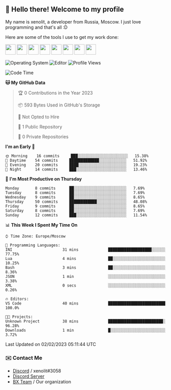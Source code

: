 ## :wave: Hello there! Welcome to my profile

My name is xenolit, a developer from Russia, Moscow. I just love programming and that's all :D

Here are some of the tools I use to get my work done:

<kbd><img height="32" src="https://img.icons8.com/color/2x/jetbrains.png"></kbd>
<kbd><img height="32" src="https://img.icons8.com/color/2x/pycharm.png"></kbd>
<kbd><img height="32" src="https://img.icons8.com/color/2x/intellij-idea.png"></kbd>
<kbd><img height="32" src="https://img.icons8.com/color/2x/visual-studio.png"></kbd>
<kbd><img height="32" src="https://img.icons8.com/color/2x/git.png"></kbd>
<kbd><img height="32" src="https://img.icons8.com/fluent/2x/console.png"></kbd>
<a href="?#gh-light-mode-only"><kbd><img height="32" src="https://img.icons8.com/metro/2x/mysql.png"></kbd></a>
<a href="?#gh-dark-mode-only"><kbd><img height="32" src="https://img.icons8.com/FFFFFF/metro/2x/mysql.png"></kbd></a>

![Operating System](https://img.shields.io/badge/OS-Mac%20OS%20-informational?style=for-the-badge&logo=MacOS&logoColor=white&color=007ec6)
![Editor](https://img.shields.io/badge/Editor-JetBrains%20IDEs-informational?style=for-the-badge&logo=JetBrains&logoColor=white&color=007ec6)
![Profile Views](https://komarev.com/ghpvc/?username=Xenolit&color=blue&style=for-the-badge)

<!--START_SECTION:waka-->
![Code Time](http://img.shields.io/badge/Code%20Time-1%20hr%2043%20mins-blue)

**🐱 My GitHub Data** 

> 🏆 0 Contributions in the Year 2023
 > 
> 📦 593 Bytes Used in GitHub's Storage 
 > 
> 🚫 Not Opted to Hire
 > 
> 📜 1 Public Repository 
 > 
> 🔑 0 Private Repositories  
 > 
**I'm an Early 🐤** 

```text
🌞 Morning    16 commits     ███░░░░░░░░░░░░░░░░░░░░░░   15.38% 
🌆 Daytime    54 commits     █████████████░░░░░░░░░░░░   51.92% 
🌃 Evening    20 commits     ████░░░░░░░░░░░░░░░░░░░░░   19.23% 
🌙 Night      14 commits     ███░░░░░░░░░░░░░░░░░░░░░░   13.46%

```
📅 **I'm Most Productive on Thursday** 

```text
Monday       8 commits      ██░░░░░░░░░░░░░░░░░░░░░░░   7.69% 
Tuesday      8 commits      ██░░░░░░░░░░░░░░░░░░░░░░░   7.69% 
Wednesday    9 commits      ██░░░░░░░░░░░░░░░░░░░░░░░   8.65% 
Thursday     50 commits     ████████████░░░░░░░░░░░░░   48.08% 
Friday       9 commits      ██░░░░░░░░░░░░░░░░░░░░░░░   8.65% 
Saturday     8 commits      ██░░░░░░░░░░░░░░░░░░░░░░░   7.69% 
Sunday       12 commits     ███░░░░░░░░░░░░░░░░░░░░░░   11.54%

```


📊 **This Week I Spent My Time On** 

```text
⌚︎ Time Zone: Europe/Moscow

💬 Programming Languages: 
INI                      31 mins             ███████████████████░░░░░░   77.75% 
Lua                      4 mins              ██░░░░░░░░░░░░░░░░░░░░░░░   10.25% 
Bash                     3 mins              ██░░░░░░░░░░░░░░░░░░░░░░░   8.36% 
JSON                     1 min               ░░░░░░░░░░░░░░░░░░░░░░░░░   3.38% 
XML                      0 secs              ░░░░░░░░░░░░░░░░░░░░░░░░░   0.26%

🔥 Editors: 
VS Code                  40 mins             █████████████████████████   100.0%

🐱‍💻 Projects: 
Unknown Project          38 mins             ████████████████████████░   96.28% 
Downloads                1 min               █░░░░░░░░░░░░░░░░░░░░░░░░   3.72%

```


 Last Updated on 02/02/2023 05:11:44 UTC
<!--END_SECTION:waka-->

### ✉️ Contact Me

- [Discord](https://discord.com/users/599601404746792976) / xenolit#3058
- [Discord Server](https://discord.gg/p7cxhw7E2M)
- [BX Team](https://github.com/BX-Team) / Our organization
